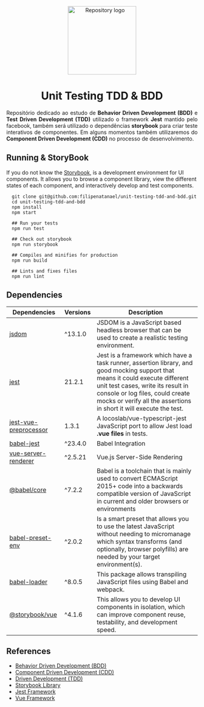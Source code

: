 <p align="center"><a href="#" target="_blank"><img width="180" src="https://ramiresnascimento.files.wordpress.com/2017/08/tdd.png" alt="Repository logo"></a></p>

<h1 align="center">Unit Testing TDD & BDD</h1>

<p align="justify">
Repositório dedicado ao estudo de <b>Behavior Driven Development (BDD)</b> e <b>Test Driven Development (TDD)</b> utilizado o framework <b>Jest</b> mantido pelo facebook, também será utilizado o dependências <b>storybook</b> para criar teste interativos de componentes. Em alguns momentos também utilizaremos do <b>Component Driven Development (CDD)</b> no processo de desenvolvimento.
</p>


## Running & StoryBook

If you do not know the [Storybook](https://github.com/storybooks/storybook), is a development environment for UI components. It allows you to browse a component library, view the different states of each component, and interactively develop and test components.

```shell
  git clone git@github.com:filipenatanael/unit-testing-tdd-and-bdd.git
  cd unit-testing-tdd-and-bdd
  npm install
  npm start
 
  ## Run your tests
  npm run test
  
  ## Check out storybook
  npm run storybook
  
  ## Compiles and minifies for production
  npm run build
  
  ## Lints and fixes files
  npm run lint
```

## Dependencies

|  Dependencies | Versions | Description |
|---|---|---|
|  [jsdom](https://github.com/jsdom/jsdom) | ^13.1.0 | JSDOM is a JavaScript based headless browser that can be used to create a realistic testing environment. |
|  [jest](https://jestjs.io/) | 21.2.1 | Jest is a framework which have a task runner, assertion library, and good mocking support that means it could execute different unit test cases, write its result in console or log files, could create mocks or verify all the assertions in short it will execute the test. | 
|  [jest-vue-preprocessor](https://www.npmjs.com/package/jest-vue-preprocessor) | 1.3.1 | A locoslab/vue-typescript-jest JavaScript port to allow Jest load **.vue files** in tests. |
|  [babel-jest](https://www.npmjs.com/package/babel-jest) | ^23.4.0 | Babel Integration |
|  [vue-server-renderer](https://www.npmjs.com/package/vue-server-renderer) | ^2.5.21 | Vue.js Server-Side Rendering |
|  [@babel/core](https://babeljs.io/docs/en/next/babel-core.html) | ^7.2.2 | Babel is a toolchain that is mainly used to convert ECMAScript 2015+ code into a backwards compatible version of JavaScript in current and older browsers or environments |
|  [babel-preset-env](https://babeljs.io/docs/en/babel-preset-env) | ^2.0.2 | Is a smart preset that allows you to use the latest JavaScript without needing to micromanage which syntax transforms (and optionally, browser polyfills) are needed by your target environment(s). |
|  [babel-loader](https://github.com/babel/babel-loader) | ^8.0.5 | This package allows transpiling JavaScript files using Babel and webpack. |
|  [@storybook/vue](https://github.com/storybooks/storybook) | ^4.1.6 | This allows you to develop UI components in isolation, which can improve component reuse, testability, and development speed. |



## References

- [Behavior Driven Development (BDD)](https://www.sitepoint.com/bdd-javascript-cucumber-gherkin/)
- [Component Driven Development (CDD)](https://blog.hichroma.com/component-driven-development-ce1109d56c8e)
- [Driven Development (TDD)](https://blog.da2k.com.br/2015/01/06/pensando-tdd-com-javascript/)
- [Storybook Library](https://storybook.js.org/)
- [Jest Framework](https://jestjs.io/)
- [Vue Framework](https://br.vuejs.org)

